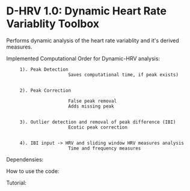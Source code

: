 # D-HRV 1.0: Dynamic Heart Rate Variablity Toolbox
Performs dynamic analysis of the heart rate variablity and it's derived measures. 

Implemented Computational Order for Dynamic-HRV analysis: 


         1). Peak Detection 
                           Saves computational time, if peak exists) 


         2). Peak Correction 

                           False peak removal
                           Adds missing peak

 
         3). Outlier detection and removal of peak difference (IBI) 
                           Ecotic peak correction


         4). IBI input -> HRV and sliding window HRV measures analysis 
                           Time and frequency measures



Dependensies: 

How to use the code: 


Tutorial: 
